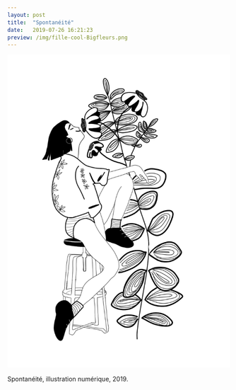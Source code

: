 ```yaml
---
layout: post
title:  "Spontanéité"
date:   2019-07-26 16:21:23
preview: /img/fille-cool-Bigfleurs.png
---
```


![Picture 1](/img/fille-cool-Bigfleurs.png)

Spontanéité, illustration numérique, 2019.
